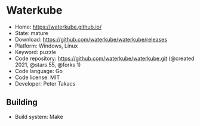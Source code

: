 # Waterkube

- Home: https://waterkube.github.io/
- State: mature
- Download: https://github.com/waterkube/waterkube/releases
- Platform: Windows, Linux
- Keyword: puzzle
- Code repository: https://github.com/waterkube/waterkube.git (@created 2021, @stars 55, @forks 1)
- Code language: Go
- Code license: MIT
- Developer: Peter Takacs

## Building

- Build system: Make
